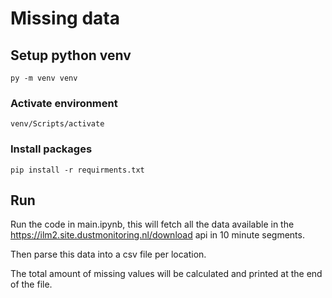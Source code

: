 # Missing data

## Setup python venv

```commandline
py -m venv venv
```

### Activate environment

```commandline
venv/Scripts/activate
```

### Install packages

```commandline
pip install -r requirments.txt
```

## Run

Run the code in main.ipynb, this will fetch all the data available in the https://ilm2.site.dustmonitoring.nl/download api in 10 minute segments.

Then parse this data into a csv file per location.

The total amount of missing values will be calculated and printed at the end of the file.
